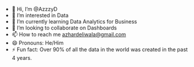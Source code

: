 - 👋 Hi, I’m @AzzzyD
- 👀 I’m interested in Data
- 🌱 I’m currently learning Data Analytics for Business
- 💞️ I’m looking to collaborate on Dashboards
- 📫 How to reach me azhardeliwala@gmail.com
- 😄 Pronouns: He/Him
- ⚡ Fun fact: Over 90% of all the data in the world was created in the past 4 years.

<!---
AzzzyD/AzzzyD is a ✨ special ✨ repository because its `README.md` (this file) appears on your GitHub profile.
You can click the Preview link to take a look at your changes.
--->
